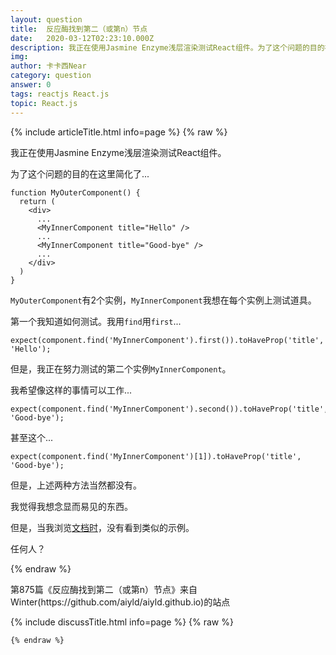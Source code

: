 ```yaml
---
layout: question
title:  反应酶找到第二（或第n）节点
date:   2020-03-12T02:23:10.000Z
description: 我正在使用Jasmine Enzyme浅层渲染测试React组件。为了这个问题的目的在这里简化了...function MyOuterCompon...
img: 
author: 卡卡西Near
category: question
answer: 0
tags: reactjs React.js
topic: React.js
---
```

<div class="article-root">
  <div class="article">
    {% include articleTitle.html info=page %}
    {% raw %}
    <div class="article-content"><p><font style="vertical-align: inherit;"><font style="vertical-align: inherit;">我正在使用Jasmine Enzyme浅层渲染测试React组件。</font></font></p>

<p><font style="vertical-align: inherit;"><font style="vertical-align: inherit;">为了这个问题的目的在这里简化了...</font></font></p>

<pre><code>function MyOuterComponent() {<font></font>
  return (<font></font>
    &lt;div&gt;<font></font>
      ...<font></font>
      &lt;MyInnerComponent title="Hello" /&gt;<font></font>
      ...<font></font>
      &lt;MyInnerComponent title="Good-bye" /&gt;<font></font>
      ...<font></font>
    &lt;/div&gt;<font></font>
  )<font></font>
}<font></font>
</code></pre>

<p><code>MyOuterComponent</code><font style="vertical-align: inherit;"><font style="vertical-align: inherit;">有2个实例，</font></font><code>MyInnerComponent</code><font style="vertical-align: inherit;"><font style="vertical-align: inherit;">我想在每个</font><font style="vertical-align: inherit;">实例上</font><font style="vertical-align: inherit;">测试道具。  </font></font></p>

<p><font style="vertical-align: inherit;"><font style="vertical-align: inherit;">第一个我知道如何测试。</font><font style="vertical-align: inherit;">我用</font></font><code>find</code><font style="vertical-align: inherit;"><font style="vertical-align: inherit;">用</font></font><code>first</code><font style="vertical-align: inherit;"><font style="vertical-align: inherit;">...</font></font></p>

<pre><code>expect(component.find('MyInnerComponent').first()).toHaveProp('title', 'Hello');
</code></pre>

<p><font style="vertical-align: inherit;"><font style="vertical-align: inherit;">但是，我正在努力测试的第二个实例</font></font><code>MyInnerComponent</code><font style="vertical-align: inherit;"><font style="vertical-align: inherit;">。</font></font></p>

<p><font style="vertical-align: inherit;"><font style="vertical-align: inherit;">我希望像这样的事情可以工作...</font></font></p>

<pre><code>expect(component.find('MyInnerComponent').second()).toHaveProp('title', 'Good-bye');
</code></pre>

<p><font style="vertical-align: inherit;"><font style="vertical-align: inherit;">甚至这个...</font></font></p>

<pre><code>expect(component.find('MyInnerComponent')[1]).toHaveProp('title', 'Good-bye');
</code></pre>

<p><font style="vertical-align: inherit;"><font style="vertical-align: inherit;">但是，上述两种方法当然都没有。  </font></font></p>

<p><font style="vertical-align: inherit;"><font style="vertical-align: inherit;">我觉得我想念显而易见的东西。  </font></font></p>

<p><font style="vertical-align: inherit;"><font style="vertical-align: inherit;">但是，当我浏览</font></font><a href="http://airbnb.io/enzyme/docs/api/shallow.html" rel="noreferrer"><font style="vertical-align: inherit;"><font style="vertical-align: inherit;">文档时</font></font></a><font style="vertical-align: inherit;"><font style="vertical-align: inherit;">，没有看到类似的示例。</font></font></p>

<p><font style="vertical-align: inherit;"><font style="vertical-align: inherit;">任何人？</font></font></p></div>
    {% endraw %}
  </div>
  <p class="winter_mark">第875篇《反应酶找到第二（或第n）节点》来自Winter(https://github.com/aiyld/aiyld.github.io)的站点</p>
  <div class="discuss-wrapper">
    {% include discussTitle.html info=page %}
    {% raw %}
    
    {% endraw %}
  </div>
<div>
